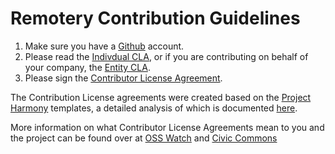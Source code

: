 Remotery Contribution Guidelines
================================

1. Make sure you have a [Github][Github] account.
2. Please read the [Indivdual CLA][Individual-CLA], or if you are contributing on behalf of your company, the [Entity CLA][Entity-CLA].
3. Please sign the [Contributor License Agreement][Contributor-License-Agreement].

The Contribution License agreements were created based on the [Project Harmony][Project-Harmony] templates, a detailed analysis of which is documented [here][Project-Harmony-Guide].

More information on what Contributor License Agreements mean to you and the project can be found over at [OSS Watch][OSS-Watch-CLA] and [Civic Commons][Civic-Commons-CLA]

[Github]: https://github.com/join
[Contributor-License-Agreement]: https://www.clahub.com/agreements/Celtoys/Remotery
[Individual-CLA]: https://github.com/Celtoys/Remotery/blob/master/INDIVIDUAL_CLA.md
[Entity-CLA]: https://github.com/Celtoys/Remotery/blob/master/ENTITY_CLA.md
[Project-Harmony]: http://www.harmonyagreements.org/index.html
[Project-Harmony-Guide]: http://www.harmonyagreements.org/guide.html
[OSS-Watch-CLA]: http://oss-watch.ac.uk/resources/cla
[Civic-Commons-CLA]: http://wiki.civiccommons.org/Contributor_Agreements
